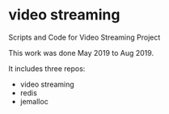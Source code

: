 # video streaming
Scripts and Code for Video Streaming Project



This work was done May 2019 to Aug 2019.

It includes three repos:

- video streaming 
- redis
- jemalloc
